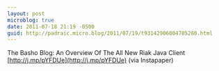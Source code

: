 ```yaml
---
layout: post
microblog: true
date: 2011-07-18 21:19 -0500
guid: http://padraic.micro.blog/2011/07/19/t93142906004705280.html
---
```

The Basho Blog: An Overview Of The All New Riak Java Client [http://j.mp/pYFDUe](http://j.mp/pYFDUe) (via Instapaper)
